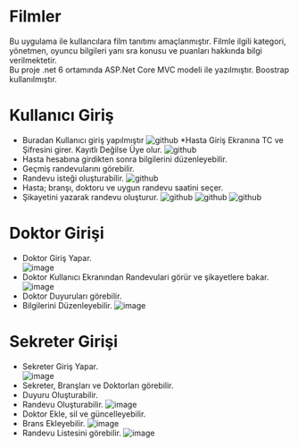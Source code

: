 # Filmler
Bu uygulama ile kullancılara film tanıtımı amaçlanmıştır. Filmle ilgili kategori, yönetmen, oyuncu bilgileri yanı sra konusu ve puanları hakkında bilgi verilmektetir.<br />
Bu proje .net 6 ortamında ASP.Net Core MVC modeli ile yazılmıştır.
Boostrap kullanılmıştır.
# Kullanıcı Giriş
* Buradan Kullanıcı giriş yapılmıştır
![github](Hastane_Giris.PNG)
*Hasta Giriş Ekranına TC ve Şifresini girer. Kayıtlı Değilse Üye olur.
![github](Hasta_Giriş_Paneli.PNG)
* Hasta hesabına girdikten sonra bilgilerini düzenleyebilir.
* Geçmiş randevularını görebilir.
* Randevu isteği oluşturabilir.
![github](Hasta_bilgiler.png)
* Hasta; branşı, doktoru ve uygun randevu saatini seçer.
* Şikayetini yazarak randevu oluşturur.
![github](Hasta_bilgiler1.png)
![github](Hasta_bilgiler2.PNG)
![github](Hasta_bilgier3.PNG)
# Doktor Girişi
* Doktor Giriş Yapar.                                
![image](Doktor_Giris.PNG)
* Doktor Kullanıcı Ekranından Randevulari görür ve şikayetlere bakar.
![image](doktor.detay.PNG)
* Doktor Duyuruları görebilir.
* Bilgilerini Düzenleyebilir.
![image](doktor_detay1.PNG)
# Sekreter Girişi
* Sekreter Giriş Yapar.                                 
![image](sekreter_giris_paneli.PNG)
* Sekreter, Branşları ve Doktorları görebilir.
* Duyuru Oluşturabilir.
* Randevu Oluşturabilir.
![image](sekreter_detay.PNG)
* Doktor Ekle, sil ve güncelleyebilir.
* Brans Ekleyebilir.
![image](sekreter_detay1.PNG)
* Randevu Listesini görebilir.
![image](randevu.PNG)

